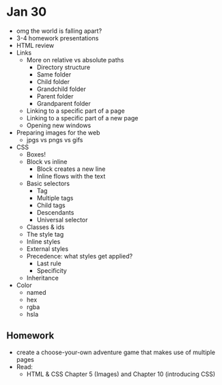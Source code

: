# Jan 30

* omg the world is falling apart?
* 3-4 homework presentations
* HTML review
* Links
	* More on relative vs absolute paths
		* Directory structure
		* Same folder
		* Child folder
		* Grandchild folder
		* Parent folder
		* Grandparent folder
	* Linking to a specific part of a page
	* Linking to a specific part of a new page
	* Opening new windows
* Preparing images for the web
	* jpgs vs pngs vs gifs
* CSS
	* Boxes!
	* Block vs inline
		* Block creates a new line
		* Inline flows with the text
	* Basic selectors
		* Tag
		* Multiple tags
		* Child tags
		* Descendants
		* Universal selector
	* Classes & ids
	* The style tag
	* Inline styles
	* External styles
	* Precedence: what styles get applied?
		* Last rule
		* Specificity
	* Inheritance  
* Color
	* named
	* hex
	* rgba
	* hsla

## Homework
* create a choose-your-own adventure game that makes use of multiple pages
* Read:
	* HTML & CSS Chapter 5 (Images) and Chapter 10 (introducing CSS)



